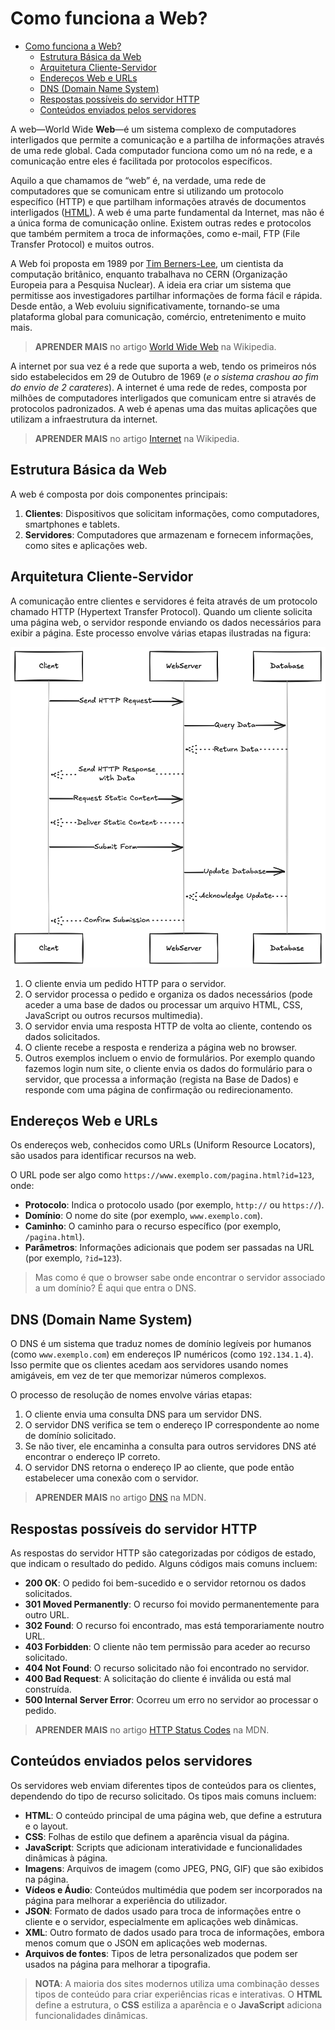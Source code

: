 # Como funciona a Web?

- [Como funciona a Web?](#como-funciona-a-web)
  - [Estrutura Básica da Web](#estrutura-básica-da-web)
  - [Arquitetura Cliente-Servidor](#arquitetura-cliente-servidor)
  - [Endereços Web e URLs](#endereços-web-e-urls)
  - [DNS (Domain Name System)](#dns-domain-name-system)
  - [Respostas possíveis do servidor HTTP](#respostas-possíveis-do-servidor-http)
  - [Conteúdos enviados pelos servidores](#conteúdos-enviados-pelos-servidores)

A web—World Wide **Web**—é um sistema complexo de computadores interligados que permite a comunicação e a partilha de informações através de uma rede global. Cada computador funciona como um nó na rede, e a comunicação entre eles é facilitada por protocolos específicos.

Aquilo a que chamamos de “web” é, na verdade, uma rede de computadores que se comunicam entre si utilizando um protocolo específico (HTTP) e que partilham informações através de documentos interligados ([HTML](https://html.spec.whatwg.org/)). A web é uma parte fundamental da Internet, mas não é a única forma de comunicação online. Existem outras redes e protocolos que também permitem a troca de informações, como e-mail, FTP (File Transfer Protocol) e muitos outros.

A Web foi proposta em 1989 por [Tim Berners-Lee](https://pt.wikipedia.org/wiki/Tim_Berners-Lee), um cientista da computação britânico, enquanto trabalhava no CERN (Organização Europeia para a Pesquisa Nuclear). A ideia era criar um sistema que permitisse aos investigadores partilhar informações de forma fácil e rápida. Desde então, a Web evoluiu significativamente, tornando-se uma plataforma global para comunicação, comércio, entretenimento e muito mais.

> **APRENDER MAIS** no artigo [World Wide Web](https://pt.wikipedia.org/wiki/World_Wide_Web) na Wikipedia.

A internet por sua vez é a rede que suporta a web, tendo os primeiros nós sido estabelecidos em 29 de Outubro de 1969 (_e o sistema crashou ao fim do envio de 2 carateres_). A internet é uma rede de redes, composta por milhões de computadores interligados que comunicam entre si através de protocolos padronizados. A web é apenas uma das muitas aplicações que utilizam a infraestrutura da internet.

> **APRENDER MAIS** no artigo [Internet](https://pt.wikipedia.org/wiki/Internet) na Wikipedia.

## Estrutura Básica da Web

A web é composta por dois componentes principais:

1. **Clientes**: Dispositivos que solicitam informações, como computadores, smartphones e tablets.
2. **Servidores**: Computadores que armazenam e fornecem informações, como sites e aplicações web.

## Arquitetura Cliente-Servidor

A comunicação entre clientes e servidores é feita através de um protocolo chamado HTTP (Hypertext Transfer Protocol). Quando um cliente solicita uma página web, o servidor responde enviando os dados necessários para exibir a página. Este processo envolve várias etapas ilustradas na figura:

![Arquitetura Cliente Servidor](como-funciona-a-web-assets/arq-client-servidor.png)

1. O cliente envia um pedido HTTP para o servidor.
2. O servidor processa o pedido e organiza os dados necessários (pode aceder a uma base de dados ou processar um arquivo HTML, CSS, JavaScript ou outros recursos multimedia).
3. O servidor envia uma resposta HTTP de volta ao cliente, contendo os dados solicitados.
4. O cliente recebe a resposta e renderiza a página web no browser.  
5. Outros exemplos incluem o envio de formulários. Por exemplo quando fazemos login num site, o cliente envia os dados do formulário para o servidor, que processa a informação (regista na Base de Dados) e responde com uma página de confirmação ou redirecionamento.

## Endereços Web e URLs

Os endereços web, conhecidos como URLs (Uniform Resource Locators), são usados para identificar recursos na web.

O URL pode ser algo como `https://www.exemplo.com/pagina.html?id=123`, onde:

- **Protocolo**: Indica o protocolo usado (por exemplo, `http://` ou `https://`).
- **Domínio**: O nome do site (por exemplo, `www.exemplo.com`).
- **Caminho**: O caminho para o recurso específico (por exemplo, `/pagina.html`).
- **Parâmetros**: Informações adicionais que podem ser passadas na URL (por exemplo, `?id=123`).

> Mas como é que o browser sabe onde encontrar o servidor associado a um domínio? É aqui que entra o DNS.

## DNS (Domain Name System)

O DNS é um sistema que traduz nomes de domínio legíveis por humanos (como `www.exemplo.com`) em endereços IP numéricos (como `192.134.1.4`). Isso permite que os clientes acedam aos servidores usando nomes amigáveis, em vez de ter que memorizar números complexos.

O processo de resolução de nomes envolve várias etapas:

1. O cliente envia uma consulta DNS para um servidor DNS.
2. O servidor DNS verifica se tem o endereço IP correspondente ao nome de domínio solicitado.
3. Se não tiver, ele encaminha a consulta para outros servidores DNS até encontrar o endereço IP correto.
4. O servidor DNS retorna o endereço IP ao cliente, que pode então estabelecer uma conexão com o servidor.

> **APRENDER MAIS** no artigo [DNS](https://developer.mozilla.org/en-US/docs/Learn/Common_questions/What_is_a_domain_name) na MDN.

## Respostas possíveis do servidor HTTP

As respostas do servidor HTTP são categorizadas por códigos de estado, que indicam o resultado do pedido. Alguns códigos mais comuns incluem:

- **200 OK**: O pedido foi bem-sucedido e o servidor retornou os dados solicitados.
- **301 Moved Permanently**: O recurso foi movido permanentemente para outro URL.
- **302 Found**: O recurso foi encontrado, mas está temporariamente noutro URL.
- **403 Forbidden**: O cliente não tem permissão para aceder ao recurso solicitado.
- **404 Not Found**: O recurso solicitado não foi encontrado no servidor.
- **400 Bad Request**: A solicitação do cliente é inválida ou está mal construída.
- **500 Internal Server Error**: Ocorreu um erro no servidor ao processar o pedido.

> **APRENDER MAIS** no artigo [HTTP Status Codes](https://developer.mozilla.org/en-US/docs/Web/HTTP/Status) na MDN.

## Conteúdos enviados pelos servidores

Os servidores web enviam diferentes tipos de conteúdos para os clientes, dependendo do tipo de recurso solicitado. Os tipos mais comuns incluem:

- **HTML**: O conteúdo principal de uma página web, que define a estrutura e o layout.
- **CSS**: Folhas de estilo que definem a aparência visual da página.
- **JavaScript**: Scripts que adicionam interatividade e funcionalidades dinâmicas à página.
- **Imagens**: Arquivos de imagem (como JPEG, PNG, GIF) que são exibidos na página.
- **Vídeos e Áudio**: Conteúdos multimédia que podem ser incorporados na página para melhorar a experiência do utilizador.
- **JSON**: Formato de dados usado para troca de informações entre o cliente e o servidor, especialmente em aplicações web dinâmicas.
- **XML**: Outro formato de dados usado para troca de informações, embora menos comum que o JSON em aplicações web modernas.
- **Arquivos de fontes**: Tipos de letra personalizados que podem ser usados na página para melhorar a tipografia.

> **NOTA**: A maioria dos sites modernos utiliza uma combinação desses tipos de conteúdo para criar experiências ricas e interativas. O **HTML** define a estrutura, o **CSS** estiliza a aparência e o **JavaScript** adiciona funcionalidades dinâmicas.
